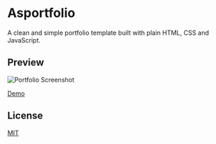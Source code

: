 # Asportfolio

A clean and simple portfolio template built with plain HTML, CSS and JavaScript.

## Preview

![Portfolio Screenshot](/assets/img/portfolio.gif)

[Demo](mrabdlrhman.github.io/)

## License

[MIT](https://choosealicense.com/licenses/mit/)